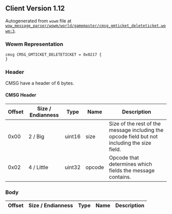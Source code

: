 ## Client Version 1.12

Autogenerated from `wowm` file at [`wow_message_parser/wowm/world/gamemaster/cmsg_gmticket_deleteticket.wowm:3`](https://github.com/gtker/wow_messages/tree/main/wow_message_parser/wowm/world/gamemaster/cmsg_gmticket_deleteticket.wowm#L3).

### Wowm Representation
```rust,ignore
cmsg CMSG_GMTICKET_DELETETICKET = 0x0217 {
}
```
### Header
CMSG have a header of 6 bytes.

#### CMSG Header
| Offset | Size / Endianness | Type   | Name   | Description |
| ------ | ----------------- | ------ | ------ | ----------- |
| 0x00   | 2 / Big           | uint16 | size   | Size of the rest of the message including the opcode field but not including the size field.|
| 0x02   | 4 / Little        | uint32 | opcode | Opcode that determines which fields the message contains.|
### Body
| Offset | Size / Endianness | Type | Name | Description |
| ------ | ----------------- | ---- | ---- | ----------- |
